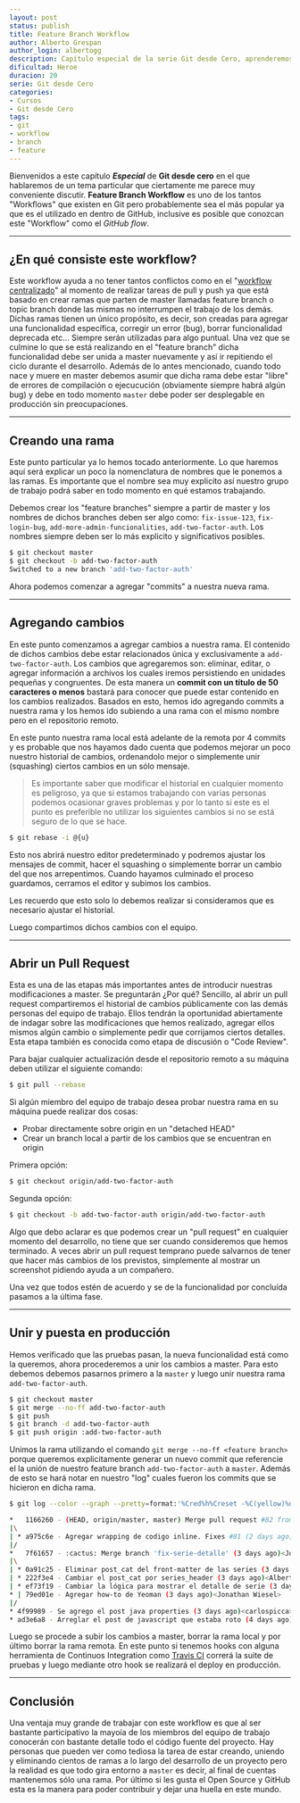 ```yaml
---
layout: post
status: publish
title: Feature Branch Workflow
author: Alberto Grespan
author_login: albertogg
description: Capítulo especial de la serie Git desde Cero, aprenderemos a utilizar el llamado Feature Branch Workflow.
dificultad: Heroe
duracion: 20
serie: Git desde Cero
categories:
- Cursos
- Git desde Cero
tags:
- git
- workflow
- branch
- feature
---
```


Bienvenidos a este capítulo ***Especial*** de **Git desde cero** en el que hablaremos de un tema particular que ciertamente me parece muy conveniente discutir. **Feature Branch Workflow** es uno de los tantos "Workflows" que existen en Git pero probablemente sea el más popular ya que es el utilizado en dentro de GitHub, inclusive es posible que conozcan este "Workflow" como el *GitHub flow*.

* * *

## ¿En qué consiste este workflow?

Este workflow ayuda a no tener tantos conflictos como en el "[workflow centralizado](https://www.atlassian.com/git/workflows#!workflow-centralized)" al momento de realizar tareas de pull y push ya que está basado en crear ramas que parten de master llamadas feature branch o topic branch donde las mismas no interrumpen el trabajo de los demás. Dichas ramas tienen un único propósito, es decir, son creadas para agregar una funcionalidad específica, corregir un error (bug), borrar funcionalidad deprecada etc... Siempre serán utilizadas para algo puntual. Una vez que se culmine lo que se está realizando en el "feature branch" dicha funcionalidad debe ser unida a master nuevamente y así ir repitiendo el ciclo durante el desarrollo. Además de lo antes mencionado, cuando todo nace y muere en master debemos asumir que dicha rama debe estar "libre" de errores de compilación o ejecucución (obviamente siempre habrá algún bug) y debe en todo momento `master` debe poder ser desplegable en producción sin preocupaciones.

* * *

## Creando una rama

Este punto particular ya lo hemos tocado anteriormente. Lo que haremos aquí será explicar un poco la nomenclatura de nombres que le ponemos a las ramas. Es importante que el nombre sea muy explicíto así nuestro grupo de trabajo podrá saber en todo momento en qué estamos trabajando.

Debemos crear los "feature branches" siempre a partir de master y los nombres de dichos branches deben ser algo como: `fix-issue-123`, `fix-login-bug`, `add-more-admin-funcionalities`, `add-two-factor-auth`. Los nombres siempre deben ser lo más explicito y significativos posibles.

```bash
$ git checkout master
$ git checkout -b add-two-factor-auth
Switched to a new branch 'add-two-factor-auth'
```

Ahora podemos comenzar a agregar "commits" a nuestra nueva rama.

* * *

## Agregando cambios

En este punto comenzamos a agregar cambios a nuestra rama. El contenido de dichos cambios debe estar relacionados única y exclusivamente a `add-two-factor-auth`. Los cambios que agregaremos son: eliminar, editar, o agregar información a archivos los cuales iremos persistiendo en unidades pequeñas y congruentes. De esta manera un **commit con un título de 50 caracteres o menos** bastará para conocer que puede estar contenido en los cambios realizados. Basados en esto, hemos ido agregando commits a nuestra rama y los hemos ido subiendo a una rama con el mismo nombre pero en el repositorio remoto.

En este punto nuestra rama local está adelante de la remota por 4 commits y es probable que nos hayamos dado cuenta que podemos mejorar un poco nuestro historial de cambios, ordenandolo mejor o simplemente unir (squashing) ciertos cambios en un sólo mensaje.

> Es importante saber que modificar el historial en cualquier momento es peligroso, ya que si estamos trabajando con varias personas podemos ocasionar graves problemas y por lo tanto si este es el punto es preferible no utilizar los siguientes cambios si no se está seguro de lo que se hace.

```bash
$ git rebase -i @{u}
```

Esto nos abrirá nuestro editor predeterminado y podremos ajustar los mensajes de commit, hacer el squashing o simplemente borrar un cambio del que nos arrepentimos. Cuando hayamos culminado el proceso guardamos, cerramos el editor y subimos los cambios.

Les recuerdo que esto solo lo debemos realizar si consideramos que es necesario ajustar el historial.

Luego compartimos dichos cambios con el equipo.

* * *

## Abrir un Pull Request

Esta es una de las etapas más importantes antes de introducir nuestras modificaciones a master. Se preguntarán ¿Por qué? Sencillo, al abrir un pull request compartiremos el historial de cambios públicamente con las demás personas del equipo de trabajo. Ellos tendrán la oportunidad abiertamente de indagar sobre las modificaciones que hemos realizado, agregar ellos mismos algún cambio o simplemente pedir que corrijamos ciertos detalles. Esta etapa también es conocida como etapa de discusión o "Code Review".

Para bajar cualquier actualización desde el repositorio remoto a su máquina deben utilizar el siguiente comando:

```bash
$ git pull --rebase
```

Si algún miembro del equipo de trabajo desea probar nuestra rama en su máquina puede realizar dos cosas:

- Probar directamente sobre origin en un "detached HEAD"
- Crear un branch local a partir de los cambios que se encuentran en origin

Primera opción:

```bash
$ git checkout origin/add-two-factor-auth
```

Segunda opción:

```bash
$ git checkout -b add-two-factor-auth origin/add-two-factor-auth
```

Algo que debo aclarar es que podemos crear un "pull request" en cualquier momento del desarrollo, no tiene que ser cuando consideremos que hemos terminado. A veces abrir un pull request temprano puede salvarnos de tener que hacer más cambios de los previstos, simplemente al mostrar un screenshot pidiendo ayuda a un compañero.

Una vez que todos estén de acuerdo y se de la funcionalidad por concluída pasamos a la última fase.

* * *

## Unir y puesta en producción

Hemos verificado que las pruebas pasan, la nueva funcionalidad está como la queremos, ahora procederemos a unir los cambios a master. Para esto debemos debemos pasarnos primero a la `master` y luego unir nuestra rama `add-two-factor-auth`.

```bash
$ git checkout master
$ git merge --no-ff add-two-factor-auth
$ git push
$ git branch -d add-two-factor-auth
$ git push origin :add-two-factor-auth
```

Unimos la rama utilizando el comando `git merge --no-ff <feature branch>` porque queremos explicitamente generar un nuevo commit que referencie el la unión de nuestro feature branch `add-two-factor-auth` a `master`. Además de esto se hará notar en nuestro "log" cuales fueron los commits que se hicieron en dicha rama.

```bash
$ git log --color --graph --pretty=format:'%Cred%h%Creset -%C(yellow)%d%Creset %s %Cgreen(%cr)%C(bold blue)<%an>%Creset' --abbrev-commit

*   1166260 - (HEAD, origin/master, master) Merge pull request #82 from albertogg/fix-inline-code-mobile (2 days ago)<Alberto Grespan>
|\
| * a975c6e - Agregar wrapping de codigo inline. Fixes #81 (2 days ago)<Jonathan Wiesel>
|/
*   7f61657 - :cactus: Merge branch 'fix-serie-detalle' (3 days ago)<Jonathan Wiesel>
|\
| * 0a91c25 - Eliminar post_cat del front-matter de las series (3 days ago)<Alberto Grespan>
| * 222f3e4 - Cambiar el post_cat por series_header (3 days ago)<Alberto Grespan>
| * ef73f19 - Cambiar la lógica para mostrar el detalle de serie (3 days ago)<Alberto Grespan>
* | 79ed01e - Agregar how-to de Yeoman (3 days ago)<Jonathan Wiesel>
|/
* 4f99989 - Se agrego el post java properties (3 days ago)<carlospicca>
* ad3e6a8 - Arreglar el post de javascript que estaba roto (4 days ago)<Alberto Grespan>
```

Luego se procede a subir los cambios a master, borrar la rama local y por último borrar la rama remota. En este punto si tenemos hooks con alguna herramienta de Continuos Integration como [Travis CI](https://travis-ci.org/) correrá la suite de pruebas y luego mediante otro hook se realizará el deploy en producción.

* * *

## Conclusión

Una ventaja muy grande de trabajar con este workflow es que al ser bastante participativo la mayoía de los miembros del equipo de trabajo conocerán con bastante detalle todo el código fuente del proyecto. Hay personas que pueden ver como tediosa la tarea de estar creando, uniendo y eliminando cientos de ramas a lo largo del desarrollo de un proyecto pero la realidad es que todo gira entorno a `master` es decir, al final de cuentas mantenemos sólo una rama. Por último si les gusta el Open Source y GitHub esta es la manera para poder contribuir y dejar una huella en este mundo.
